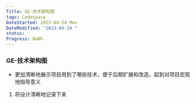 ```yaml
---
Title: GE-技术架构图
tags: Codespace
DateStarted: 2023-04-24 Mon
DateModified: "2023-04-24 "
status:
Progress: NaN%
---
```


### GE-技术架构图

- 更加清晰地展示项目用到了哪些技术，便于后期扩展和改造，起到对项目宏观地指导意义

1. 将设计清晰地记录下来
